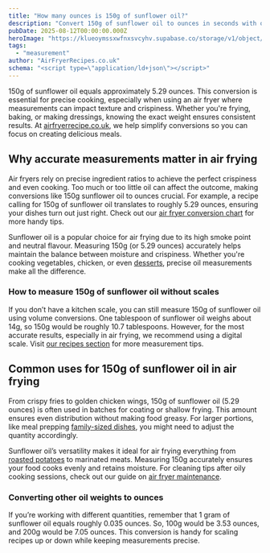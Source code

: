 ```yaml
---
title: "How many ounces is 150g of sunflower oil?"
description: "Convert 150g of sunflower oil to ounces in seconds with our simple guide. Perfect for air fryer recipes and precise cooking measurements."
pubDate: 2025-08-12T00:00:00.000Z
heroImage: "https://klueoymssxwfnxsvcyhv.supabase.co/storage/v1/object/public/md/150g-sunflower-oil-to-ounces-fd50e882.webp"
tags:
  - "measurement"
author: "AirFryerRecipes.co.uk"
schema: "<script type=\"application/ld+json\"></script>"
---
```


<p>150g of sunflower oil equals approximately 5.29 ounces. This conversion is essential for precise cooking, especially when using an air fryer where measurements can impact texture and crispiness. Whether you're frying, baking, or making dressings, knowing the exact weight ensures consistent results. At <a href=https://www.airfryerrecipe.co.uk>airfryerrecipe.co.uk</a>, we help simplify conversions so you can focus on creating delicious meals.</p>  

<h2>Why accurate measurements matter in air frying</h2>  
<p>Air fryers rely on precise ingredient ratios to achieve the perfect crispiness and even cooking. Too much or too little oil can affect the outcome, making conversions like 150g sunflower oil to ounces crucial. For example, a recipe calling for 150g of sunflower oil translates to roughly 5.29 ounces, ensuring your dishes turn out just right. Check out our <a href=https://www.airfryerrecipe.co.uk/air-fryer-conversion-chart>air fryer conversion chart</a> for more handy tips.</p>  

<p>Sunflower oil is a popular choice for air frying due to its high smoke point and neutral flavour. Measuring 150g (or 5.29 ounces) accurately helps maintain the balance between moisture and crispiness. Whether you're cooking vegetables, chicken, or even <a href=https://www.airfryerrecipe.co.uk/recipe-category/dessert>desserts</a>, precise oil measurements make all the difference.</p>  

<h3>How to measure 150g of sunflower oil without scales</h3>  
<p>If you don’t have a kitchen scale, you can still measure 150g of sunflower oil using volume conversions. One tablespoon of sunflower oil weighs about 14g, so 150g would be roughly 10.7 tablespoons. However, for the most accurate results, especially in air frying, we recommend using a digital scale. Visit <a href=https://www.airfryerrecipe.co.uk/recipes>our recipes section</a> for more measurement tips.</p>  

<h2>Common uses for 150g of sunflower oil in air frying</h2>  
<p>From crispy fries to golden chicken wings, 150g of sunflower oil (5.29 ounces) is often used in batches for coating or shallow frying. This amount ensures even distribution without making food greasy. For larger portions, like meal prepping <a href=https://www.airfryerrecipe.co.uk/recipe-category/meal-prep>family-sized dishes</a>, you might need to adjust the quantity accordingly.</p>  

<p>Sunflower oil’s versatility makes it ideal for air frying everything from <a href=https://www.airfryerrecipe.co.uk/recipe-category/potatoes>roasted potatoes</a> to marinated meats. Measuring 150g accurately ensures your food cooks evenly and retains moisture. For cleaning tips after oily cooking sessions, check out our guide on <a href=https://www.airfryerrecipe.co.uk/air-fryer-cleaner>air fryer maintenance</a>.</p>  

<h3>Converting other oil weights to ounces</h3>  
<p>If you’re working with different quantities, remember that 1 gram of sunflower oil equals roughly 0.035 ounces. So, 100g would be 3.53 ounces, and 200g would be 7.05 ounces. This conversion is handy for scaling recipes up or down while keeping measurements precise.</p>